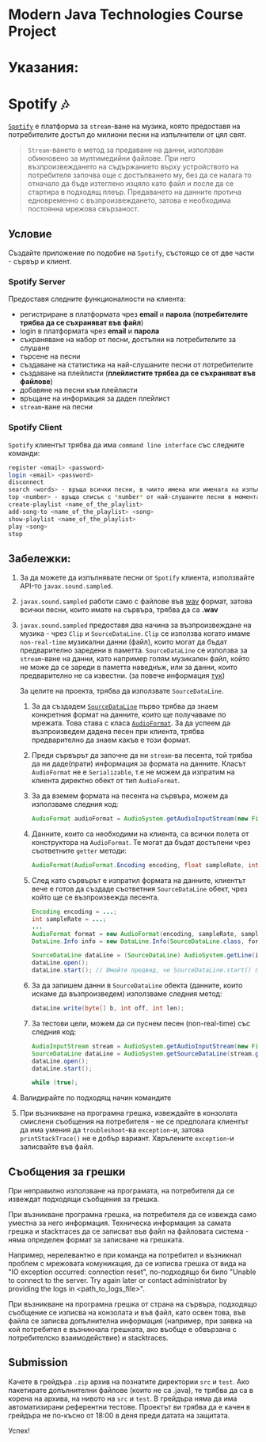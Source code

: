 # Modern Java Technologies Course Project
# Указания:
# Spotify :notes:

[`Spotify`](https://www.spotify.com/) е платформа за `stream`-ване на музика, която предоставя на потребителите достъп до милиони песни на изпълнители от цял свят.

> `Stream`-ването е метод за предаване на данни, използван обикновено за мултимедийни файлове. При него възпроизвеждането на съдържанието върху устройството на потребителя започва още с достъпването му, без да се налага то отначало да бъде изтеглено изцяло като файл и после да се стартира в подходящ плеър. Предаването на данните протича едновременно с възпроизвеждането, затова е необходима постоянна мрежова свързаност.

## Условие

Създайте приложение по подобие на `Spotify`, състоящо се от две части - сървър и клиент.

### **Spotify Server**

Предоставя следните функционалности на клиента:
- регистриране в платформата чрез **email** и **парола** (**потребителите трябва да се съхраняват във файл**)
- login в платформата чрез **email** и **парола**
- съхраняване на набор от песни, достъпни на потребителите за слушане
- търсене на песни
- създаване на статистика на най-слушаните песни от потребителите
- създаване на плейлисти (**плейлистите трябва да се съхраняват във файлове**)
- добавяне на песни към плейлисти
- връщане на информация за даден плейлист
- `stream`-ване на песни

### **Spotify Client**

`Spotify` клиентът трябва да има `command line interface` със следните команди:

```bash
register <email> <password>
login <email> <password>
disconnect
search <words> - връща всички песни, в чиито имена или имената на изпълнителите им, се среща потърсената дума (или думи)
top <number> - връща списък с *number* от най-слушаните песни в момента, сортиран в намаляващ ред
create-playlist <name_of_the_playlist>
add-song-to <name_of_the_playlist> <song>
show-playlist <name_of_the_playlist>
play <song>
stop
```

## Забележки:

1. За да можете да изпълнявате песни от `Spotify` клиента, използвайте API-то `javax.sound.sampled`.
2. `javax.sound.sampled` работи само с файлове във [wav](https://en.wikipedia.org/wiki/WAV) формат, затова всички песни, които имате на сървъра, трябва да са **.wav**
3. `javax.sound.sampled` предоставя два начина за възпроизвеждане на музика - чрез `Clip` и `SourceDataLine`. `Clip` се използва когато имаме `non-real-time` музикални данни (файл), които могат да бъдат предварително заредени в паметта.
`SourceDataLine` се използва за `stream`-ване на данни, като например голям музикален файл, който не може да се зареди в паметта наведнъж, или за данни, които предварително не са известни. (за повече информация [тук](https://docs.oracle.com/javase/tutorial/sound/playing.html))

    За целите на проекта, трябва да използвате `SourceDataLine`.
	1. За да създадем [`SourceDataLine`](https://docs.oracle.com/javase/7/docs/api/javax/sound/sampled/SourceDataLine.html) първо трябва да знаем конкретния формат на данните, които ще получаваме по мрежата. Това става с класа [`AudioFormat`](https://docs.oracle.com/javase/7/docs/api/javax/sound/sampled/AudioFormat.html). За да успеем да възпроизведем дадена песен при клиента, трябва предварително да знаем какъв е този формат.
	
	2. Преди сървърът да започне да ни `stream`-ва  песента, той трябва да ни даде(прати) информация за формата на данните. Класът `AudioFormat` не е `Serializable`, т.е не можем да изпратим на клиента директно обект от тип `AudioFormat`.
	
	3. За да вземем формата на песента на сървъра, можем да използваме следния код:
        ```java
        AudioFormat audioFormat = AudioSystem.getAudioInputStream(new File(song)).getFormat();
        ```
	
	4. Данните, които са необходими на клиента, са всички полета от конструктора на `AudioFormat`. Те могат да бъдат достъпени чрез съответните `getter` методи:
        ```java
        AudioFormat(AudioFormat.Encoding encoding, float sampleRate, int sampleSizeInBits, int channels, int frameSize, float frameRate, boolean bigEndian)
        ```
	
	5. След като сървърът е изпратил формата на данните, клиентът вече е готов да създаде съответния `SourceDataLine` обект, чрез който ще се възпроизвежда песента.
        ```java
        Encoding encoding = ...;
        int sampleRate = ...;
        ...
        AudioFormat format = new AudioFormat(encoding, sampleRate, sampleSizeInBits, channels, frameSize, frameRate, bigEndian);
        DataLine.Info info = new DataLine.Info(SourceDataLine.class, format);

        SourceDataLine dataLine = (SourceDataLine) AudioSystem.getLine(info);
        dataLine.open();
        dataLine.start(); // Имайте предвид, че SourceDataLine.start() пуска нова нишка. За повече информация, може да проверите имплементацията.
        ```
    6. За да запишем данни в `SourceDataLine` обекта (данните, които искаме да възпроизведем) използваме следния метод:
	    ```java
	    dataLine.write(byte[] b, int off, int len);
	    ```
    
    7. За тестови цели, можем да си пуснем песен (non-real-time) със следния код:
    
        ```java
        AudioInputStream stream = AudioSystem.getAudioInputStream(new File("<music>.wav"));
        SourceDataLine dataLine = AudioSystem.getSourceDataLine(stream.getFormat());
        dataLine.open();
        dataLine.start();
        
        while (true);
        ```
  4. Валидирайте по подходящ начин командите
  5. При възникване на програмна грешка, извеждайте в конзолата смислени съобщения на потребителя - не се предполага клиентът да има умения да `troubleshoot`-ва `exception`-и, затова `printStackTrace()` не е добър вариант. Хврълените `exception`-и записвайте във файл.

## Съобщения за грешки

При неправилно използване на програмата, на потребителя да се извеждат подходящи съобщения за грешка.

При възникване програмна грешка, на потребителя да се извежда само уместна за него информация. Техническа информация за самата грешка и stackтraces да се записват във файл на файловата система - няма определен формат за записване на грешката.

Например, нерелевантно е при команда на потребител и възникнал проблем с мрежовата комуникация, да се изписва грешка от вида на "IO exception occurred: connection reset", по-подходящо би било "Unable to connect to the server. Try again later or contact administrator by providing the logs in <path_to_logs_file>".

При възникване на програмна грешка от страна на сървъра, подходящо съобщение се изписва на конзолата и във файл, като освен това, във файла се записва допълнителна информация (например, при заявка на кой потребител е възникнала грешката, ако въобще е обвързана с потребителско взаимодействие) и stacktraces.

## Submission

Качете в грейдъра `.zip` архив на познатите директории `src` и `test`. Ако пакетирате допълнителни файлове (които не са .java), те трябва да са в корена на архива, на нивото на `src` и `test`.
В грейдъра няма да има автоматизирани референтни тестове.
Проектът ви трябва да е качен в грейдъра не по-късно от 18:00 в деня преди датата на защитата.

Успех!
